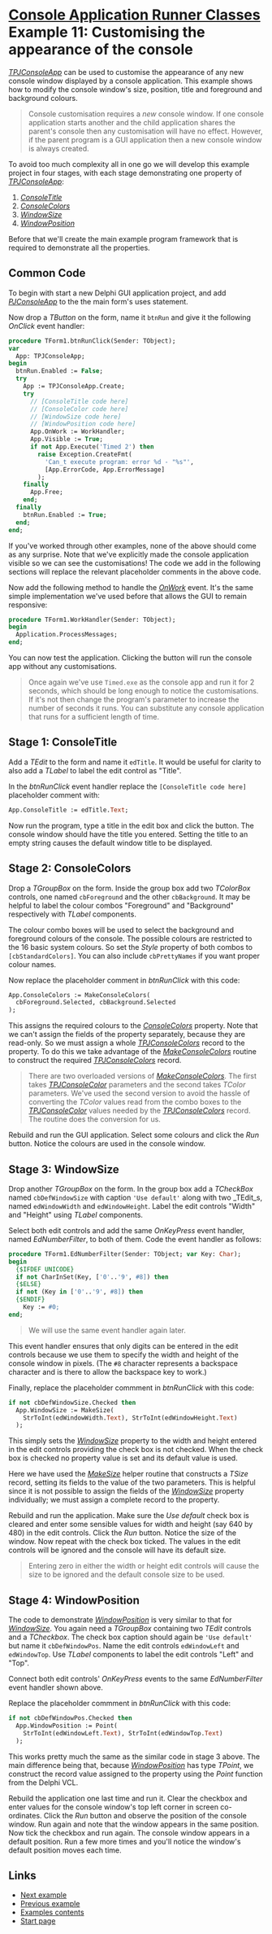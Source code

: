 # [Console Application Runner Classes](../../index.md) Example 11: Customising the appearance of the console

[_TPJConsoleApp_](../API/TPJConsoleApp.md) can be used to customise the appearance of any new console window displayed by a console application. This example shows how to modify the console window's size, position, title and foreground and background colours.

> Console customisation requires a _new_ console window. If one console application starts another and the child application shares the parent's console then any customisation will have no effect. However, if the parent program is a GUI application then a new console window is always created.

To avoid too much complexity all in one go we will develop this example project in four stages, with each stage demonstrating one property of [_TPJConsoleApp_](../API/TPJConsoleApp.md):

1. [_ConsoleTitle_](../API/TPJCustomConsoleApp-ConsoleTitle.md)
2. [_ConsoleColors_](../API/TPJCustomConsoleApp-ConsoleColors.md)
3. [_WindowSize_](../API/TPJCustomConsoleApp-WindowSize.md)
4. [_WindowPosition_](../API/TPJCustomConsoleApp-WindowPosition.md)

Before that we'll create the main example program framework that is required to demonstrate all the properties.

## Common Code

To begin with start a new Delphi GUI application project, and add [_PJConsoleApp_](../API/PJConsoleApp.md) to the the main form's uses statement.

Now drop a _TButton_ on the form, name it `btnRun` and give it the following _OnClick_ event handler:

```pascal
procedure TForm1.btnRunClick(Sender: TObject);
var
  App: TPJConsoleApp;
begin
  btnRun.Enabled := False;
  try
    App := TPJConsoleApp.Create;
    try
      // [ConsoleTitle code here]
      // [ConsoleColor code here]
      // [WindowSize code here]
      // [WindowPosition code here]
      App.OnWork := WorkHandler;
      App.Visible := True;
      if not App.Execute('Timed 2') then
        raise Exception.CreateFmt(
          'Can_t execute program: error %d - "%s"',
          [App.ErrorCode, App.ErrorMessage]
        );
    finally
      App.Free;
    end;
  finally
    btnRun.Enabled := True;
  end;
end;
```

If you've worked through other examples, none of the above should come as any surprise. Note that we've explicitly made the console application visible so we can see the customisations! The code we add in the following sections will replace the relevant placeholder comments in the above code.

Now add the following method to handle the [_OnWork_](../API/TPJCustomConsoleApp-OnWork.md) event. It's the same simple implementation we've used before that allows the GUI to remain responsive:

```pascal
procedure TForm1.WorkHandler(Sender: TObject);
begin
  Application.ProcessMessages;
end;
```

You can now test the application. Clicking the button will run the console app without any customisations.

> Once again we've use `Timed.exe` as the console app and run it for 2 seconds, which should be long enough to notice the customisations. If it's not then change the program's parameter to increase the number of seconds it runs. You can substitute any console application that runs for a sufficient length of time.

## Stage 1: ConsoleTitle

Add a _TEdit_ to the form and name it `edTitle`. It would be useful for clarity to also add a _TLabel_ to label the edit control as "Title".

In the _btnRunClick_ event handler replace the `[ConsoleTitle code here]` placeholder comment with:

```pascal
App.ConsoleTitle := edTitle.Text;
```

Now run the program, type a title in the edit box and click the button. The console window should have the title you entered. Setting the title to an empty string causes the default window title to be displayed.

## Stage 2: ConsoleColors

Drop a _TGroupBox_ on the form. Inside the group box add two _TColorBox_ controls, one named `cbForeground` and the other `cbBackground`. It may be helpful to label the colour combos "Foreground" and "Background" respectively with _TLabel_ components.

The colour combo boxes will be used to select the background and foreground colours of the console. The possible colours are restricted to the 16 basic system colours. So set the _Style_ property of both combos to `[cbStandardColors]`. You can also include `cbPrettyNames` if you want proper colour names.

Now replace the placeholder comment in _btnRunClick_ with this code:

```pascal
App.ConsoleColors := MakeConsoleColors(
  cbForeground.Selected, cbBackground.Selected
);
```

This assigns the required colours to the [_ConsoleColors_](../API/TPJCustomConsoleApp-ConsoleColors.md) property. Note that we can't assign the fields of the property separately, because they are read-only. So we must assign a whole [_TPJConsoleColors_](../API/TPJConsoleColors.md) record to the property. To do this we take advantage of the [_MakeConsoleColors_](../API/Routines.md#makeconsolecolors) routine to construct the required [_TPJConsoleColors_](../API/TPJConsoleColors.md) record.

> There are two overloaded versions of [_MakeConsoleColors_](../API/Routines.md#makeconsolecolors). The first takes [_TPJConsoleColor_](../API/TPJConsoleColor.md) parameters and the second takes _TColor_ parameters. We've used the second version to avoid the hassle of converting the _TColor_ values read from the combo boxes to the [_TPJConsoleColor_](../API/TPJConsoleColor.md) values needed by the [_TPJConsoleColors_](../API/TPJConsoleColors.md) record. The routine does the conversion for us.

Rebuild and run the GUI application. Select some colours and click the _Run_ button. Notice the colours are used in the console window.

## Stage 3: WindowSize

Drop another _TGroupBox_ on the form. In the group box add a _TCheckBox_ named `cbDefWindowSize` with caption `'Use default'` along with two _TEdit_s, named `edWindowWidth` and `edWindowHeight`. Label the edit controls "Width" and "Height" using _TLabel_ components.

Select both edit controls and add the same _OnKeyPress_ event handler, named _EdNumberFilter_, to both of them. Code the event handler as follows:

```pascal
procedure TForm1.EdNumberFilter(Sender: TObject; var Key: Char);
begin
  {$IFDEF UNICODE}
  if not CharInSet(Key, ['0'..'9', #8]) then
  {$ELSE}
  if not (Key in ['0'..'9', #8]) then
  {$ENDIF}
    Key := #0;
end;
```

> We will use the same event handler again later.

This event handler ensures that only digits can be entered in the edit controls because we use them to specify the width and height of the console window in pixels. (The `#8` character represents a backspace character and is there to allow the backspace key to work.)

Finally, replace the placeholder commment in _btnRunClick_ with this code:

```pascal
if not cbDefWindowSize.Checked then
  App.WindowSize := MakeSize(
    StrToInt(edWindowWidth.Text), StrToInt(edWindowHeight.Text)
  );
```

This simply sets the [_WindowSize_](../API/TPJCustomConsoleApp-WindowSize.md) property to the width and height entered in the edit controls providing the check box is not checked. When the check box is checked no property value is set and its default value is used.

Here we have used the [_MakeSize_](../API/Routines.md#makesize) helper routine that constructs a _TSize_ record, setting its fields to the value of the two parameters. This is helpful since it is not possible to assign the fields of the [_WindowSize_](../API/TPJCustomConsoleApp-WindowSize.md) property individually; we must assign a complete record to the property.

Rebuild and run the application. Make sure the _Use default_ check box is cleared and enter some sensible values for width and height (say 640 by 480) in the edit controls. Click the _Run_ button. Notice the size of the window. Now repeat with the check box ticked. The values in the edit controls will be ignored and the console will have its default size.

> Entering zero in either the width or height edit controls will cause the size to be ignored and the default console size to be used.

## Stage 4: WindowPosition

The code to demonstrate [_WindowPosition_](../API/TPJCustomConsoleApp-WindowPosition.md) is very similar to that for [_WindowSize_](../API/TPJCustomConsoleApp-WindowSize.md). You again need a _TGroupBox_ containing two _TEdit_ controls and a _TCheckbox_. The check box caption should again be `'Use default'` but name it `cbDefWindowPos`. Name the edit controls `edWindowLeft` and `edWindowTop`. Use _TLabel_ components to label the edit controls "Left" and "Top".

Connect both edit controls' _OnKeyPress_ events to the same _EdNumberFilter_ event handler shown above.

Replace the placeholder commment in _btnRunClick_ with this code:

```pascal
if not cbDefWindowPos.Checked then
  App.WindowPosition := Point(
    StrToInt(edWindowLeft.Text), StrToInt(edWindowTop.Text)
  );
```

This works pretty much the same as the similar code in stage 3 above. The main difference being that, because [_WindowPosition_](../API/TPJCustomConsoleApp-WindowPosition.md) has type _TPoint_, we construct the record value assigned to the property using the _Point_ function from the Delphi VCL.

Rebuild the application one last time and run it. Clear the checkbox and enter values for the console window's top left corner in screen co-ordinates. Click the _Run_ button and observe the position of the console window. Run again and note that the window appears in the same position. Now tick the checkbox and run again. The console window appears in a default position. Run a few more times and you'll notice the window's default position moves each time.

## Links

* [Next example](./Example12.md)
* [Previous example](./Example10.md)
* [Examples contents](../Examples.md)
* [Start page](../../index.md)
